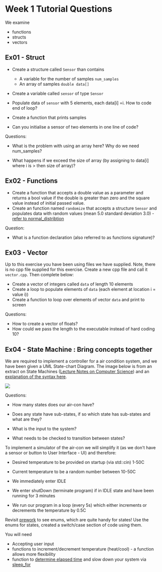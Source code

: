 Week 1 Tutorial Questions
=========================

We examine
* functions
* structs
* vectors

Ex01 - Struct
------
* Create a structure called `Sensor` than contains
  * A variable for the number of samples `num_samples`
  * An array of samples `double data[]`

* Create a variable called `sensor` of type `Sensor`
* Populate data of `sensor` with 5 elements, each data[i] =i. How to code end of loop?
* Create a function that prints samples 
* Can you initialise a sensor of two elements in one line of code?

Questions:
* What is the problem with using an array here? Why do we need num_samples?

* What happens if we exceed the size of array (by assigning to data[i] where i is > then size of array)?

Ex02 - Functions 
---------

* Create a function that accepts a double value as a parameter and returns a bool value if the double is greater than zero and the square value instead of initial passed value.
* Create an function named `randomize` that accepts a structure `Sensor` and populates data with random values (mean 5.0 standard deviation 3.0)  - [refer to normal_distribtion](https://cplusplus.com/reference/random/normal_distribution/)

Question:

* What is a function declaration (also referred to as functions signature)?

Ex03 - Vector
------

Up to this exercise you have been using files we have supplied. Note, there is no cpp file supplied for this exercise. Create a new cpp file and call it `vector.cpp`. Then complete below:

* Create a vector of integers called  `data` of length 10 elements 
* Create a loop to populate elements of `data` (each element at location i = value i))
* Create a function to loop over elements of vector `data` and print to screen


Questions:
* How to create a vector of floats?
* How could we pass the length to the executable instead of hard coding 10?

Ex04 - State Machine : Bring concepts together
------
We are required to implement a controller for a air condition system, and we have been given a UML State-chart Diagram. The image below is from an extract on State Machines ([Lecture Notes on Computer Science](https://praveenthomasln.wordpress.com/2012/04/07/state-machines-s8-cs/)) and an [explanation of the syntax here](https://www.lucidchart.com/pages/uml-state-machine-diagram).



![](https://praveenthomasln.files.wordpress.com/2012/04/figure-1-state-machines.png)



Questions:

* How many states does our air-con have? 

* Does any state have sub-states, if so which state has sub-states and what are they?

* What is the input to the system?

* What needs to be checked to transition between states?

  

To implement a simulator of the air-con we will simplify it (as we don't have a sensor or button to User Interface - UI) and therefore:

* Desired temperature to be provided on startup (via std::cin) 1-50C

* Current temperature to be a random number between 10-50C

* We immediately enter IDLE

* We enter shutDown (terminate program) if in IDLE state and have been running for 3 minutes

* We run our program in a loop (every 5s) which either increments or decrements the temperature by 0.5C

Revisit [prework](./PREWORK.md) to see enums, which are quite handy for states! Use the enums for states, created a switch/case section of code using them. 

You will need

* Accepting user input
* functions to increment/decrement temperature (heat/cool) - a function allows more flexibility
* function to [determine elapsed time](https://www.cplusplus.com/reference/chrono/steady_clock/now/) and slow down your system via [sleep_for](https://en.cppreference.com/w/cpp/thread/sleep_for)

